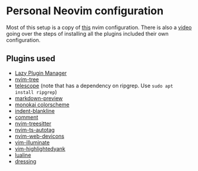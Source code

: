 # Personal Neovim configuration

Most of this setup is a copy of [this](https://github.com/radleylewis/nvim) nvim configuration. There is also a [video](https://www.youtube.com/watch?v=ZjMzBd1Dqz8&t=3918s) going over the steps of installing all the plugins included their own configuration.

## Plugins used
- [Lazy Plugin Manager](https://github.com/folke/lazy.nvim)
- [nvim-tree](https://github.com/nvim-tree/nvim-tree.lua)
- [telescope](https://github.com/nvim-telescope/telescope.nvim) (note that has a dependency on ripgrep. Use `sudo apt install ripgrep`)
- [markdown-preview](https://github.com/iamcco/markdown-preview.nvim)
- [monokai colorscheme](https://github.com/tanvirtin/monokai.nvim)
- [indent-blankline](https://github.com/lukas-reineke/indent-blankline.nvim)
- [comment](https://github.com/numToStr/Comment.nvim)
- [nvim-treesitter](https://github.com/nvim-treesitter/nvim-treesitter)
- [nvim-ts-autotag](https://github.com/windwp/nvim-ts-autotag)
- [nvim-web-devicons](https://github.com/nvim-tree/nvim-web-devicons)
- [vim-illuminate](https://github.com/RRethy/vim-illuminate)
- [vim-highlightedyank](https://github.com/machakann/vim-highlightedyank)
- [lualine](https://github.com/nvim-lualine/lualine.nvim)
- [dressing](https://github.com/stevearc/dressing.nvim)
